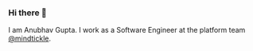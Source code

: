 ### Hi there 👋

I am Anubhav Gupta. I work as a Software Engineer at the platform team [@mindtickle](https://www.mindtickle.com/).



